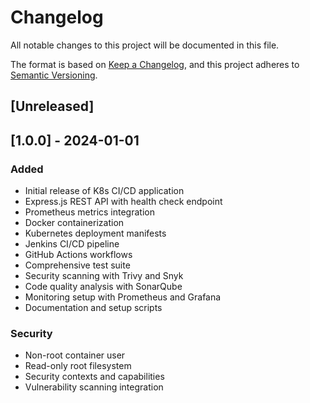 # Changelog

All notable changes to this project will be documented in this file.

The format is based on [Keep a Changelog](https://keepachangelog.com/en/1.0.0/),
and this project adheres to [Semantic Versioning](https://semver.org/spec/v2.0.0.html).

## [Unreleased]

## [1.0.0] - 2024-01-01

### Added
- Initial release of K8s CI/CD application
- Express.js REST API with health check endpoint
- Prometheus metrics integration
- Docker containerization
- Kubernetes deployment manifests
- Jenkins CI/CD pipeline
- GitHub Actions workflows
- Comprehensive test suite
- Security scanning with Trivy and Snyk
- Code quality analysis with SonarQube
- Monitoring setup with Prometheus and Grafana
- Documentation and setup scripts

### Security
- Non-root container user
- Read-only root filesystem
- Security contexts and capabilities
- Vulnerability scanning integration
